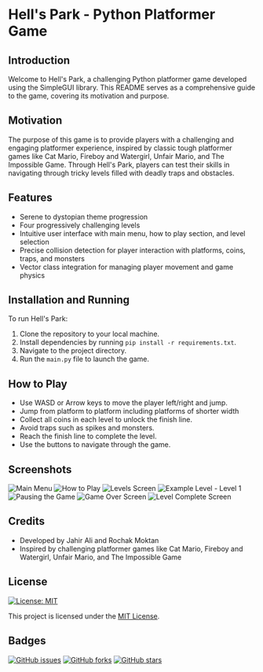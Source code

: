 # Hell's Park - Python Platformer Game

## Introduction
Welcome to Hell's Park, a challenging Python platformer game developed using the SimpleGUI library. This README serves as a comprehensive guide to the game, covering its motivation and purpose.

## Motivation
The purpose of this game is to provide players with a challenging and engaging platformer experience, inspired by classic tough platformer games like Cat Mario, Fireboy and Watergirl, Unfair Mario, and The Impossible Game. Through Hell's Park, players can test their skills in navigating through tricky levels filled with deadly traps and obstacles.

## Features
- Serene to dystopian theme progression
- Four progressively challenging levels
- Intuitive user interface with main menu, how to play section, and level selection
- Precise collision detection for player interaction with platforms, coins, traps, and monsters
- Vector class integration for managing player movement and game physics

## Installation and Running
To run Hell's Park:
1. Clone the repository to your local machine.
2. Install dependencies by running `pip install -r requirements.txt`.
3. Navigate to the project directory.
4. Run the `main.py` file to launch the game.

## How to Play
- Use WASD or Arrow keys to move the player left/right and jump.
- Jump from platform to platform including platforms of shorter width
- Collect all coins in each level to unlock the finish line.
- Avoid traps such as spikes and monsters.
- Reach the finish line to complete the level.
- Use the buttons to navigate through the game.

## Screenshots
![Main Menu](screenshots/main_menu.png)
![How to Play](screenshots/how_to_play.png)
![Levels Screen](screenshots/levels_screen.png)
![Example Level - Level 1](screenshots/level1.png)
![Pausing the Game](screenshots/paused_game.png)
![Game Over Screen](screenshots/game_over.png)
![Level Complete Screen](screenshots/level_complete.png)

## Credits
- Developed by Jahir Ali and Rochak Moktan
- Inspired by challenging platformer games like Cat Mario, Fireboy and Watergirl, Unfair Mario, and The Impossible Game

## License

[![License: MIT](https://img.shields.io/badge/License-MIT-yellow.svg)](LICENSE.txt)

This project is licensed under the [MIT License](LICENSE).

## Badges
[![GitHub issues](https://img.shields.io/github/issues/your/repository.svg)](https://github.com/your/repository/issues)
[![GitHub forks](https://img.shields.io/github/forks/your/repository.svg)](https://github.com/your/repository/network)
[![GitHub stars](https://img.shields.io/github/stars/your/repository.svg)](https://github.com/your/repository/stargazers)
